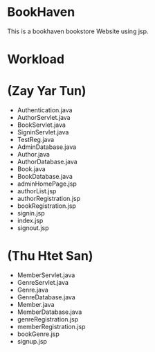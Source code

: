 # BookHaven
This is a bookhaven bookstore Website using jsp.

# Workload
# (Zay Yar Tun)
- Authentication.java
- AuthorServlet.java
- BookServlet.java
- SigninServlet.java
- TestReg.java
- AdminDatabase.java
- Author.java
- AuthorDatabase.java
- Book.java
- BookDatabase.java
- adminHomePage.jsp
- authorList.jsp
- authorRegistration.jsp
- bookRegistration.jsp
- signin.jsp
- index.jsp
- signout.jsp

# (Thu Htet San)
- MemberServlet.java
- GenreServlet.java
- Genre.java
- GenreDatabase.java
- Member.java
- MemberDatabase.java
- genreRegistration.jsp
- memberRegistration.jsp
- bookGenre.jsp
- signup.jsp
